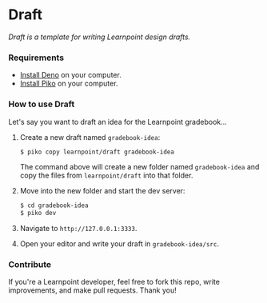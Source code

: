 # Draft

*Draft is a template for writing Learnpoint design drafts.*

### Requirements

- [Install Deno](https://deno.land/manual/getting_started/installation) on your computer.
- [Install Piko](https://github.com/learnpoint/piko) on your computer.

### How to use Draft

Let's say you want to draft an idea for the Learnpoint gradebook...

1. Create a new draft named ```gradebook-idea```:

    ```bash
    $ piko copy learnpoint/draft gradebook-idea
    ```

    The command above will create a new folder named ```gradebook-idea``` and copy the files from ```learnpoint/draft``` into that folder.

2. Move into the new folder and start the dev server:

    ```bash
    $ cd gradebook-idea
    $ piko dev
    ```

3. Navigate to ```http://127.0.0.1:3333```.

4. Open your editor and write your draft in ```gradebook-idea/src```.

### Contribute

If you're a Learnpoint developer, feel free to fork this repo, write improvements, and make pull requests. Thank you!
